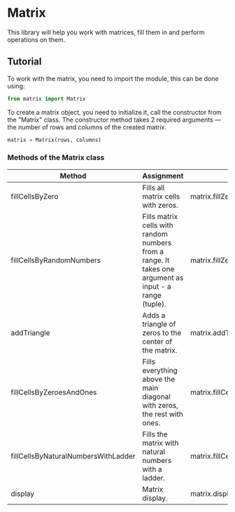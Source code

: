 # Matrix

This library will help you work with matrices, fill them in and perform operations on them.

## Tutorial

To work with the matrix, you need to import the module, this can be done using:

```python
from matrix import Matrix
```

To create a matrix object, you need to initialize it, call the constructor from the "Matrix" class.
The constructor method takes 2 required arguments — the number of rows and columns of the created matrix.

```python
matrix = Matrix(rows, columns)
```

### Methods of the Matrix class

| Method | Assignment | Use |
| - | - | - |
| fillCellsByZero | Fills all matrix cells with zeros. | matrix.fillZeroesAndOnes() |
| fillCellsByRandomNumbers | Fills matrix cells with random numbers from a range. It takes one argument as input - a range (tuple).  | matrix.fillZeroesAndOnes((a, b)) |
| addTriangle | Adds a triangle of zeros to the center of the matrix. | matrix.addTriangle() |
| fillCellsByZeroesAndOnes | Fills everything above the main diagonal with zeros, the rest with ones. | matrix.fillCellsByZeroesAndOnes() |
| fillCellsByNaturalNumbersWithLadder | Fills the matrix with natural numbers with a ladder. | matrix.fillCellsByNaturalNumbersWithLadder() |
| display | Matrix display. | matrix.display() |